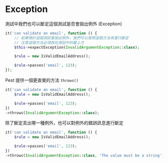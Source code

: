 # Exception

測試中我們也可以斷定這個測試是否會拋出例外 (Exception)

```php
it('can validate an email', function () {
    // 如果預計這個測試會拋出例外，我們可以使用這個方法來進行斷定
    // 注意這個方法必須放在測試中的最上方
    $this->expectException(InvalidArgumentException::class);

    $rule = new IsValidEmailAddress();

    $rule->passes('email', 123);
});
```

Pest 提供一個更直覺的方法 `throws()`

```php
it('can validate an email', function () {
    $rule = new IsValidEmailAddress();

    $rule->passes('email', 123);
})
->throws(InvalidArgumentException::class);
```

除了斷定丟出哪一種例外，也可以對例外的錯誤訊息進行斷定

```php
it('can validate an email', function () {
    $rule = new IsValidEmailAddress();

    $rule->passes('email', 123);
})
->throws(InvalidArgumentException::class, 'The value must be a string');
```
